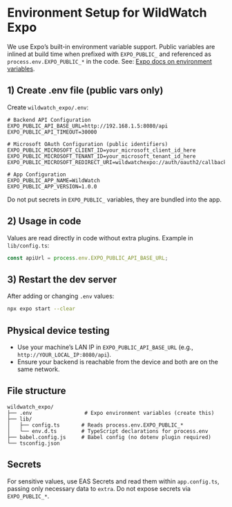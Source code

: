# Environment Setup for WildWatch Expo

We use Expo’s built-in environment variable support. Public variables are inlined at build time when prefixed with `EXPO_PUBLIC_` and referenced as `process.env.EXPO_PUBLIC_*` in the code. See: [Expo docs on environment variables](https://docs.expo.dev/guides/environment-variables).

## 1) Create .env file (public vars only)

Create `wildwatch_expo/.env`:

```env
# Backend API Configuration
EXPO_PUBLIC_API_BASE_URL=http://192.168.1.5:8080/api
EXPO_PUBLIC_API_TIMEOUT=30000

# Microsoft OAuth Configuration (public identifiers)
EXPO_PUBLIC_MICROSOFT_CLIENT_ID=your_microsoft_client_id_here
EXPO_PUBLIC_MICROSOFT_TENANT_ID=your_microsoft_tenant_id_here
EXPO_PUBLIC_MICROSOFT_REDIRECT_URI=wildwatchexpo://auth/oauth2/callback

# App Configuration
EXPO_PUBLIC_APP_NAME=WildWatch
EXPO_PUBLIC_APP_VERSION=1.0.0
```

Do not put secrets in `EXPO_PUBLIC_` variables, they are bundled into the app.

## 2) Usage in code

Values are read directly in code without extra plugins. Example in `lib/config.ts`:

```ts
const apiUrl = process.env.EXPO_PUBLIC_API_BASE_URL;
```

## 3) Restart the dev server

After adding or changing `.env` values:

```bash
npx expo start --clear
```

## Physical device testing

- Use your machine’s LAN IP in `EXPO_PUBLIC_API_BASE_URL` (e.g., `http://YOUR_LOCAL_IP:8080/api`).
- Ensure your backend is reachable from the device and both are on the same network.

## File structure

```
wildwatch_expo/
├── .env                 # Expo environment variables (create this)
├── lib/
│   ├── config.ts       # Reads process.env.EXPO_PUBLIC_*
│   └── env.d.ts        # TypeScript declarations for process.env
├── babel.config.js     # Babel config (no dotenv plugin required)
└── tsconfig.json
```

## Secrets

For sensitive values, use EAS Secrets and read them within `app.config.ts`, passing only necessary data to `extra`. Do not expose secrets via `EXPO_PUBLIC_*`.